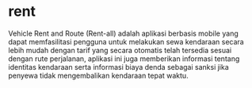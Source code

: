 # rent
Vehicle Rent and Route (Rent-all) adalah aplikasi berbasis mobile yang dapat memfasilitasi pengguna untuk melakukan sewa kendaraan secara lebih mudah dengan tarif yang secara otomatis telah tersedia sesuai dengan rute perjalanan, aplikasi ini juga memberikan informasi tentang identitas kendaraan serta informasi biaya denda sebagai sanksi jika penyewa tidak mengembalikan kendaraan tepat waktu.
